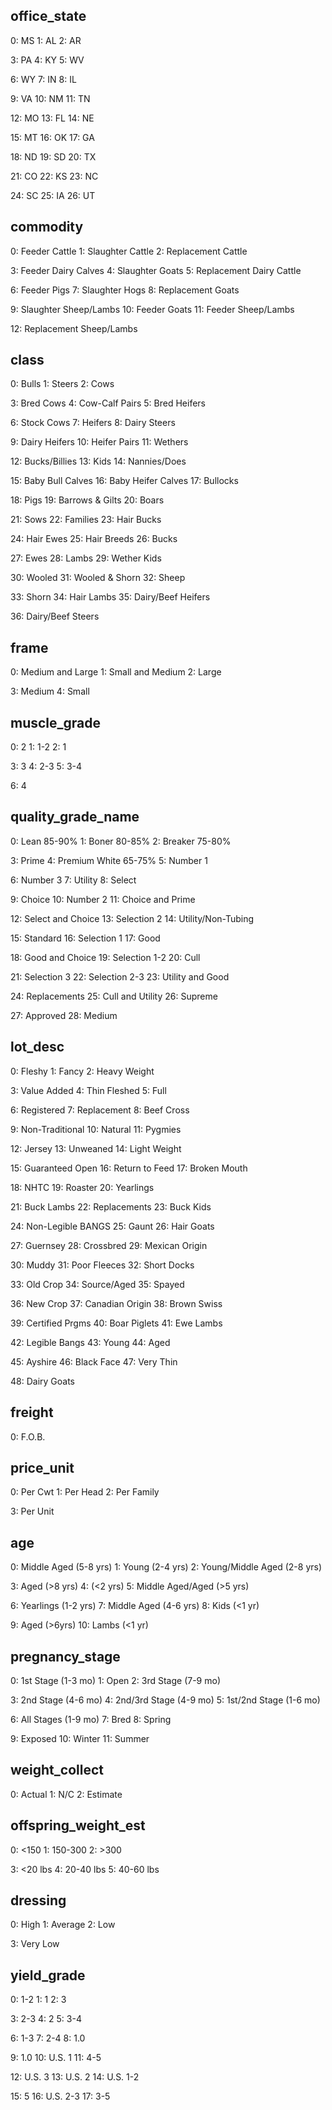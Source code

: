 ## office_state
0: MS    1: AL    2: AR 

3: PA    4: KY    5: WV 

6: WY    7: IN    8: IL 

9: VA    10: NM   11: TN

12: MO   13: FL   14: NE

15: MT   16: OK   17: GA

18: ND   19: SD   20: TX

21: CO   22: KS   23: NC

24: SC   25: IA   26: UT

## commodity
0: Feeder Cattle              1: Slaughter Cattle           2: Replacement Cattle      

3: Feeder Dairy Calves        4: Slaughter Goats            5: Replacement Dairy Cattle

6: Feeder Pigs                7: Slaughter Hogs             8: Replacement Goats       

9: Slaughter Sheep/Lambs      10: Feeder Goats              11: Feeder Sheep/Lambs     

12: Replacement Sheep/Lambs

## class
0: Bulls                 1: Steers                2: Cows               

3: Bred Cows             4: Cow-Calf Pairs        5: Bred Heifers       

6: Stock Cows            7: Heifers               8: Dairy Steers       

9: Dairy Heifers         10: Heifer Pairs         11: Wethers           

12: Bucks/Billies        13: Kids                 14: Nannies/Does      

15: Baby Bull Calves     16: Baby Heifer Calves   17: Bullocks          

18: Pigs                 19: Barrows & Gilts      20: Boars             

21: Sows                 22: Families             23: Hair Bucks        

24: Hair Ewes            25: Hair Breeds          26: Bucks             

27: Ewes                 28: Lambs                29: Wether Kids       

30: Wooled               31: Wooled & Shorn       32: Sheep             

33: Shorn                34: Hair Lambs           35: Dairy/Beef Heifers

36: Dairy/Beef Steers 

## frame
0: Medium and Large   1: Small and Medium   2: Large           

3: Medium             4: Small           

## muscle_grade
0: 2     1: 1-2   2: 1  

3: 3     4: 2-3   5: 3-4

6: 4  

## quality_grade_name
0: Lean 85-90%            1: Boner 80-85%           2: Breaker 75-80%      

3: Prime                  4: Premium White 65-75%   5: Number 1            

6: Number 3               7: Utility                8: Select              

9: Choice                 10: Number 2              11: Choice and Prime   

12: Select and Choice     13: Selection 2           14: Utility/Non-Tubing 

15: Standard              16: Selection 1           17: Good               

18: Good and Choice       19: Selection 1-2         20: Cull               

21: Selection 3           22: Selection 2-3         23: Utility and Good   

24: Replacements          25: Cull and Utility      26: Supreme            

27: Approved              28: Medium             

## lot_desc
0: Fleshy               1: Fancy                2: Heavy Weight      

3: Value Added          4: Thin Fleshed         5: Full              

6: Registered           7: Replacement          8: Beef Cross        

9: Non-Traditional      10: Natural             11: Pygmies          

12: Jersey              13: Unweaned            14: Light Weight     

15: Guaranteed Open     16: Return to Feed      17: Broken Mouth     

18: NHTC                19: Roaster             20: Yearlings        

21: Buck Lambs          22: Replacements        23: Buck Kids        

24: Non-Legible BANGS   25: Gaunt               26: Hair Goats       

27: Guernsey            28: Crossbred           29: Mexican Origin   

30: Muddy               31: Poor Fleeces        32: Short Docks      

33: Old Crop            34: Source/Aged         35: Spayed           

36: New Crop            37: Canadian Origin     38: Brown Swiss      

39: Certified Prgms     40: Boar Piglets        41: Ewe Lambs        

42: Legible Bangs       43: Young               44: Aged             

45: Ayshire             46: Black Face          47: Very Thin        

48: Dairy Goats      

## freight
0: F.O.B.

## price_unit
0: Per Cwt      1: Per Head     2: Per Family

3: Per Unit  

## age
0: Middle Aged (5-8 yrs)         1: Young (2-4 yrs)               2: Young/Middle Aged (2-8 yrs)

3: Aged (>8 yrs)                 4: (<2 yrs)                      5: Middle Aged/Aged (>5 yrs)  

6: Yearlings (1-2 yrs)           7: Middle Aged (4-6 yrs)         8: Kids (<1 yr)               

9: Aged (>6yrs)                  10: Lambs (<1 yr)             

## pregnancy_stage
0: 1st Stage (1-3 mo)       1: Open                     2: 3rd Stage (7-9 mo)    

3: 2nd Stage (4-6 mo)       4: 2nd/3rd Stage (4-9 mo)   5: 1st/2nd Stage (1-6 mo)

6: All Stages (1-9 mo)      7: Bred                     8: Spring                

9: Exposed                  10: Winter                  11: Summer               

## weight_collect
0: Actual     1: N/C        2: Estimate

## offspring_weight_est
0: <150        1: 150-300     2: >300     

3: <20 lbs     4: 20-40 lbs   5: 40-60 lbs

## dressing
0: High       1: Average    2: Low     

3: Very Low

## yield_grade
0: 1-2         1: 1           2: 3        

3: 2-3         4: 2           5: 3-4      

6: 1-3         7: 2-4         8: 1.0      

9: 1.0         10: U.S. 1     11: 4-5     

12: U.S. 3     13: U.S. 2     14: U.S. 1-2

15: 5          16: U.S. 2-3   17: 3-5     

